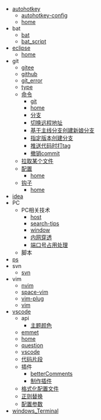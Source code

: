 * [autohotkey](autohotkey/index.md)
  * [autohotkey-config](autohotkey/autohotkey-config.md)
  * [home](autohotkey/index.md)
* bat
  * [bat](bat/bat.md)
  * [bat_script](bat/bat_script.md)
* [eclipse](eclipse/index.md)
  * [home](eclipse/index.md)
* git
  * [gitee](git/gitee.md)
  * [github](git/github.md)
  * [git_error](git/git_error.md)
  * [type](git/type.md)
  * [命令](git/命令/index.md)
    * [git](git/命令/git.md)
    * [home](git/命令/index.md)
    * [分支](git/命令/分支.md)
    * [切换远程地址](git/命令/切换远程地址.md)
    * [基于主线分支创建新娘分支](git/命令/基于主线分支创建新娘分支.md)
    * [指定版本创建分支](git/命令/指定版本创建分支.md)
    * [推送代码时打tag](git/命令/推送代码时打tag.md)
    * [撤销commit](git/命令/撤销commit.md)
  * [拉取某个文件](git/拉取某个文件.md)
  * [配置](git/配置/index.md)
    * [home](git/配置/index.md)
  * [钩子](git/钩子/index.md)
    * [home](git/钩子/index.md)
* [idea](idea.md)
* PC
  * PC相关技术
    * [host](PC/PC相关技术/host.md)
    * [search-tips](PC/PC相关技术/search-tips.md)
    * [window](PC/PC相关技术/window.md)
    * [内网穿透](PC/PC相关技术/内网穿透.md)
    * [端口号占用处理](PC/PC相关技术/端口号占用处理.md)
  * 脚本
* [ps](ps.md)
* svn
  * [svn](svn/svn.md)
* vim
  * [nvim](vim/nvim.md)
  * [space-vim](vim/space-vim.md)
  * [vim-plug](vim/vim-plug.md)
  * [vim](vim/vim.md)
* [vscode](vscode/index.md)
  * api
    * [主题颜色](vscode/api/主题颜色.md)
  * [emmet](vscode/emmet.md)
  * [home](vscode/index.md)
  * [question](vscode/question.md)
  * [vscode](vscode/vscode.md)
  * [代码片段](vscode/代码片段.md)
  * 插件
    * [betterComments](vscode/插件/betterComments.md)
    * [制作插件](vscode/插件/制作插件.md)
  * [格式化配置文件](vscode/格式化配置文件.md)
  * [正则替换](vscode/正则替换.md)
  * [配置参数](vscode/配置参数.md)
* [windows_Terminal](windows_Terminal.md)

